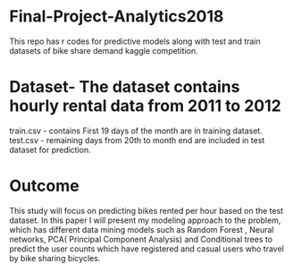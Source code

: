 # Final-Project-Analytics2018
This repo has r codes for predictive models along with test and train datasets of bike share demand kaggle competition.

# Dataset- The dataset contains hourly rental data from 2011 to 2012
train.csv - contains First 19 days of the month are in training dataset.
test.csv - remaining days from 20th to month end are included in test dataset for prediction.

# Outcome
This study will focus on predicting bikes rented per hour based on the test dataset.
In this paper I will present my modeling approach to the problem, which has different data mining models such as 
Random Forest ,
Neural networks,
PCA( Principal Component Analysis) and
Conditional trees to predict the user counts which have registered and casual users who travel by bike sharing bicycles.
